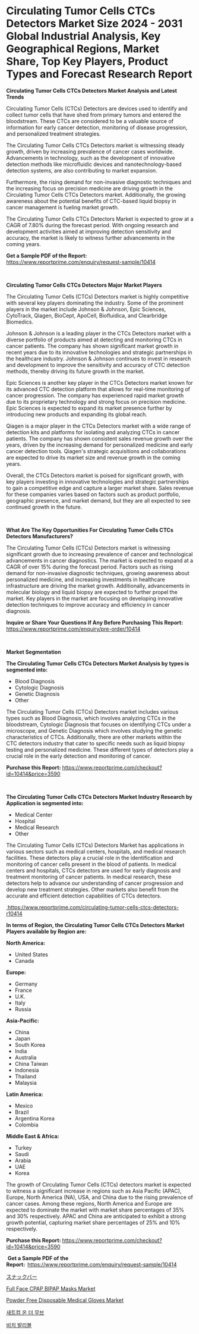 <p><h1>Circulating Tumor Cells CTCs Detectors Market Size 2024 - 2031 Global Industrial Analysis, Key Geographical Regions, Market Share, Top Key Players, Product Types and Forecast Research Report</h1></p><p><strong>Circulating Tumor Cells CTCs Detectors Market Analysis and Latest Trends</strong></p>
<p><p>Circulating Tumor Cells (CTCs) Detectors are devices used to identify and collect tumor cells that have shed from primary tumors and entered the bloodstream. These CTCs are considered to be a valuable source of information for early cancer detection, monitoring of disease progression, and personalized treatment strategies.</p><p>The Circulating Tumor Cells CTCs Detectors market is witnessing steady growth, driven by increasing prevalence of cancer cases worldwide. Advancements in technology, such as the development of innovative detection methods like microfluidic devices and nanotechnology-based detection systems, are also contributing to market expansion.</p><p>Furthermore, the rising demand for non-invasive diagnostic techniques and the increasing focus on precision medicine are driving growth in the Circulating Tumor Cells CTCs Detectors market. Additionally, the growing awareness about the potential benefits of CTC-based liquid biopsy in cancer management is fueling market growth.</p><p>The Circulating Tumor Cells CTCs Detectors Market is expected to grow at a CAGR of 7.80% during the forecast period. With ongoing research and development activities aimed at improving detection sensitivity and accuracy, the market is likely to witness further advancements in the coming years.</p></p>
<p><strong>Get a Sample PDF of the Report:&nbsp;</strong> <a href="https://www.reportprime.com/enquiry/request-sample/10414">https://www.reportprime.com/enquiry/request-sample/10414</a></p>
<p>&nbsp;</p>
<p><strong>Circulating Tumor Cells CTCs Detectors Major Market Players</strong></p>
<p><p>The Circulating Tumor Cells (CTCs) Detectors market is highly competitive with several key players dominating the industry. Some of the prominent players in the market include Johnson & Johnson, Epic Sciences, CytoTrack, Qiagen, BioCept, ApoCell, Biofluidica, and Clearbridge Biomedics.</p><p>Johnson & Johnson is a leading player in the CTCs Detectors market with a diverse portfolio of products aimed at detecting and monitoring CTCs in cancer patients. The company has shown significant market growth in recent years due to its innovative technologies and strategic partnerships in the healthcare industry. Johnson & Johnson continues to invest in research and development to improve the sensitivity and accuracy of CTC detection methods, thereby driving its future growth in the market.</p><p>Epic Sciences is another key player in the CTCs Detectors market known for its advanced CTC detection platform that allows for real-time monitoring of cancer progression. The company has experienced rapid market growth due to its proprietary technology and strong focus on precision medicine. Epic Sciences is expected to expand its market presence further by introducing new products and expanding its global reach.</p><p>Qiagen is a major player in the CTCs Detectors market with a wide range of detection kits and platforms for isolating and analyzing CTCs in cancer patients. The company has shown consistent sales revenue growth over the years, driven by the increasing demand for personalized medicine and early cancer detection tools. Qiagen's strategic acquisitions and collaborations are expected to drive its market size and revenue growth in the coming years.</p><p>Overall, the CTCs Detectors market is poised for significant growth, with key players investing in innovative technologies and strategic partnerships to gain a competitive edge and capture a larger market share. Sales revenue for these companies varies based on factors such as product portfolio, geographic presence, and market demand, but they are all expected to see continued growth in the future.</p></p>
<p>&nbsp;</p>
<p><strong>What Are The Key Opportunities For Circulating Tumor Cells CTCs Detectors Manufacturers?</strong></p>
<p><p>The Circulating Tumor Cells (CTCs) Detectors market is witnessing significant growth due to increasing prevalence of cancer and technological advancements in cancer diagnostics. The market is expected to expand at a CAGR of over 15% during the forecast period. Factors such as rising demand for non-invasive diagnostic techniques, growing awareness about personalized medicine, and increasing investments in healthcare infrastructure are driving the market growth. Additionally, advancements in molecular biology and liquid biopsy are expected to further propel the market. Key players in the market are focusing on developing innovative detection techniques to improve accuracy and efficiency in cancer diagnosis.</p></p>
<p><strong>Inquire or Share Your Questions If Any Before Purchasing This Report:</strong> <a href="https://www.reportprime.com/enquiry/pre-order/10414">https://www.reportprime.com/enquiry/pre-order/10414</a></p>
<p>&nbsp;</p>
<p><strong>Market Segmentation</strong></p>
<p><strong>The Circulating Tumor Cells CTCs Detectors Market Analysis by types is segmented into:</strong></p>
<p><ul><li>Blood Diagnosis</li><li>Cytologic Diagnosis</li><li>Genetic Diagnosis</li><li>Other</li></ul></p>
<p><p>The Circulating Tumor Cells (CTCs) Detectors market includes various types such as Blood Diagnosis, which involves analyzing CTCs in the bloodstream, Cytologic Diagnosis that focuses on identifying CTCs under a microscope, and Genetic Diagnosis which involves studying the genetic characteristics of CTCs. Additionally, there are other markets within the CTC detectors industry that cater to specific needs such as liquid biopsy testing and personalized medicine. These different types of detectors play a crucial role in the early detection and monitoring of cancer.</p></p>
<p><strong>Purchase this Report:&nbsp;</strong><a href="https://www.reportprime.com/checkout?id=10414&price=3590">https://www.reportprime.com/checkout?id=10414&price=3590</a></p>
<p>&nbsp;</p>
<p><strong>The Circulating Tumor Cells CTCs Detectors Market Industry Research by Application is segmented into:</strong></p>
<p><ul><li>Medical Center</li><li>Hospital</li><li>Medical Research</li><li>Other</li></ul></p>
<p><p>The Circulating Tumor Cells (CTCs) Detectors Market has applications in various sectors such as medical centers, hospitals, and medical research facilities. These detectors play a crucial role in the identification and monitoring of cancer cells present in the blood of patients. In medical centers and hospitals, CTCs detectors are used for early diagnosis and treatment monitoring of cancer patients. In medical research, these detectors help to advance our understanding of cancer progression and develop new treatment strategies. Other markets also benefit from the accurate and efficient detection capabilities of CTCs detectors.</p></p>
<p><a href="https://www.reportprime.com/circulating-tumor-cells-ctcs-detectors-r10414">&nbsp;https://www.reportprime.com/circulating-tumor-cells-ctcs-detectors-r10414</a></p>
<p><strong>In terms of Region, the Circulating Tumor Cells CTCs Detectors Market Players available by Region are:</strong></p>
<p>
    <p> <strong> North America: </strong>
        <ul>
            <li>United States</li>
            <li>Canada</li>
        </ul>
        </p> 
    <p> <strong> Europe: </strong>
        <ul>
            <li>Germany</li>
            <li>France</li>
            <li>U.K.</li>
            <li>Italy</li>
            <li>Russia</li>
        </ul>
        </p> 
    <p> <strong> Asia-Pacific: </strong>
        <ul>
            <li>China</li>
            <li>Japan</li>
            <li>South Korea</li>
            <li>India</li>
            <li>Australia</li>
            <li>China Taiwan</li>
            <li>Indonesia</li>
            <li>Thailand</li>
            <li>Malaysia</li>
        </ul>
        </p> 
    <p> <strong> Latin America: </strong>
        <ul>
            <li>Mexico</li>
            <li>Brazil</li>
            <li>Argentina Korea</li>
            <li>Colombia</li>
        </ul>
        </p> 
    <p> <strong> Middle East & Africa: </strong>
        <ul>
            <li>Turkey</li>
            <li>Saudi</li>
            <li>Arabia</li>
            <li>UAE</li>
            <li>Korea</li>
        </ul>
    </p>
    </p>
<p><p>The growth of Circulating Tumor Cells (CTCs) detectors market is expected to witness a significant increase in regions such as Asia Pacific (APAC), Europe, North America (NA), USA, and China due to the rising prevalence of cancer cases. Among these regions, North America and Europe are expected to dominate the market with market share percentages of 35% and 30% respectively. APAC and China are anticipated to exhibit a strong growth potential, capturing market share percentages of 25% and 10% respectively.</p></p>
<p><strong>Purchase this Report: </strong><a href="https://www.reportprime.com/checkout?id=10414&price=3590">https://www.reportprime.com/checkout?id=10414&price=3590</a></p>
<p>&nbsp;<strong>Get a Sample PDF of the Report:&nbsp;&nbsp;</strong><a href="https://www.reportprime.com/enquiry/request-sample/10414">https://www.reportprime.com/enquiry/request-sample/10414</a></p>
<p><strong></strong></p>
<p><p><a href="https://github.com/MosesSpinka1914/Market-Research-Report-List-1/blob/main/447711724030.md">スナックバー</a></p><p><a href="https://github.com/prosalinda88/Market-Research-Report-List-3/blob/main/full-face-cpap-bipap-masks-market.md">Full Face CPAP BIPAP Masks Market</a></p><p><a href="https://github.com/globismark/Market-Research-Report-List-2/blob/main/powder-free-disposable-medical-gloves-market.md">Powder Free Disposable Medical Gloves Market</a></p><p><a href="https://github.com/vsoq0zknh59/Market-Research-Report-List-1/blob/main/261844621864.md">새트컴 온 더 무브</a></p><p><a href="https://github.com/Tristiarton768456/Market-Research-Report-List-1/blob/main/262955721865.md">비치 발리볼</a></p></p>